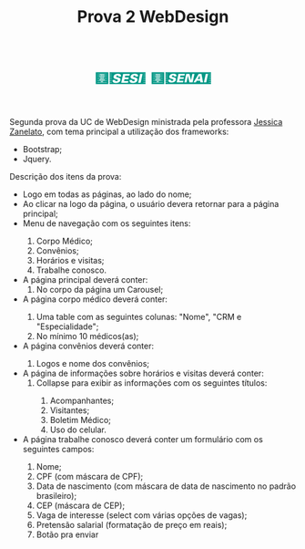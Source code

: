<h1 align="center">Prova 2 WebDesign</h1>
<br>
<h1 align="center">
    <img src="imagens/logo-verde.png">
</h1>
<br>
<p>Segunda prova da UC de WebDesign ministrada pela professora <a href="https://github.com/jessizanelato">Jessica Zanelato</a>, com tema principal a utilização dos frameworks:
<ul>
    <li>Bootstrap;
    <li>Jquery.
</ul>



<p> Descrição dos itens da prova:<p>
<ul>
    <li>Logo em todas as páginas, ao lado do nome;</li>
    <li>Ao clicar na logo da página, o usuário devera retornar para a página principal;</li>
    <li>Menu de navegação com os seguintes itens:</li>
    <ol>
        <li>Corpo Médico;</li>
        <li>Convênios;</li>
        <li>Horários e visitas;</li>
        <li>Trabalhe conosco.</li>
    </ol>
    <li>A página principal deverá conter:
    <ol>
        <li>No corpo da página um Carousel;</li>
    </ol>
    <li>A página corpo médico deverá conter:</li>
    <ol>
        <li>Uma table com as seguintes colunas: "Nome", "CRM e "Especialidade";</li>
        <li>No mínimo 10 médicos(as);</li>
    </ol>
    <li>A página convênios deverá conter:</li>
    <ol>
        <li>Logos e nome dos convênios;</li>
    </ol>
    <li>A página de informações sobre horários e visitas deverá conter:
    <ol>
        <li>Collapse para exibir as informações com os seguintes títulos:</li>
        <ol>
            <li>Acompanhantes;</li>
            <li>Visitantes;</li>
            <li>Boletim Médico;</li>
            <li>Uso do celular.</li>
        </ol>
    </ol>
    <li>A página trabalhe conosco deverá conter um formulário com os seguintes campos:</li>
    <ol>
        <li>Nome;</li>
        <li>CPF (com máscara de CPF);</li>
        <li>Data de nascimento (com máscara de data de nascimento no padrão brasileiro);</li>
        <li>CEP (máscara de CEP);</li>
        <li>Vaga de interesse (select com várias opções de vagas);</li>
        <li>Pretensão salarial (formatação de preço em reais);</li>
        <li>Botão pra enviar</li>
    <ol>